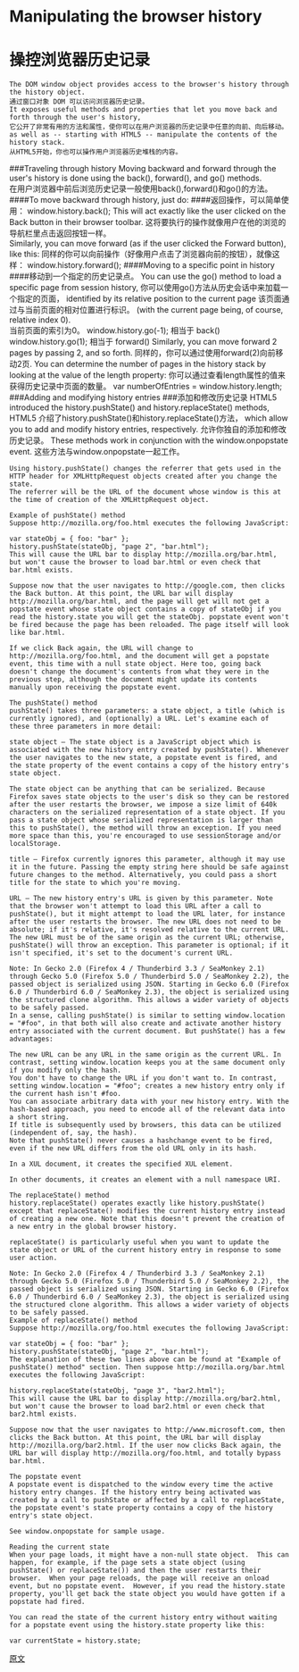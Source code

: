 # Manipulating the browser history
# 操控浏览器历史记录

    The DOM window object provides access to the browser's history through the history object.
    通过窗口对象 DOM 可以访问浏览器历史记录。
    It exposes useful methods and properties that let you move back and forth through the user's history,
    它公开了非常有用的方法和属性，使你可以在用户浏览器的历史记录中任意的向前、向后移动。
    as well as -- starting with HTML5 -- manipulate the contents of the history stack.
    从HTML5开始，你也可以操作用户浏览器历史堆栈的内容。
    
###Traveling through history 
    Moving backward and forward through the user's history is done using the back(), forward(), and go() methods.   
    在用户浏览器中前后浏览历史记录一般使用back(),forward()和go()的方法。
####To move backward through history, just do:
####返回操作，可以简单使用：
    window.history.back();
    This will act exactly like the user clicked on the Back button in their browser toolbar.
    这将要执行的操作就像用户在他的浏览的导航栏里点击返回按钮一样。   
    Similarly, you can move forward (as if the user clicked the Forward button), like this:
    同样的你可以向前操作（好像用户点击了浏览器向前的按钮），就像这样：
    window.history.forward();
####Moving to a specific point in history
####移动到一个指定的历史记录点。
    You can use the go() method to load a specific page from session history, 
    你可以使用go()方法从历史会话中来加载一个指定的页面，
    identified by its relative position to the current page 
    该页面通过与当前页面的相对位置进行标识。
    (with the current page being, of course, relative index 0).    
    当前页面的索引为0。
    window.history.go(-1); 相当于 back()
    window.history.go(1);  相当于 forward()
    Similarly, you can move forward 2 pages by passing 2, and so forth.
    同样的，你可以通过使用forward(2)向前移动2页.
    You can determine the number of pages in the history stack by looking at the value of the length property:
    你可以通过查看length属性的值来获得历史记录中页面的数量。
    var numberOfEntries = window.history.length;
###Adding and modifying history entries
###添加和修改历史记录
    HTML5 introduced the history.pushState() and history.replaceState() methods, 
    HTML5 介绍了history.pushState()和history.replaceState()方法，
    which allow you to add and modify history entries, respectively. 
    允许你独自的添加和修改历史记录。
    These methods work in conjunction with the window.onpopstate event.
    这些方法与window.onpopstate一起工作。
    
    Using history.pushState() changes the referrer that gets used in the HTTP header for XMLHttpRequest objects created after you change the state. 
    The referrer will be the URL of the document whose window is this at the time of creation of the XMLHttpRequest object.

    Example of pushState() method
    Suppose http://mozilla.org/foo.html executes the following JavaScript:
    
    var stateObj = { foo: "bar" };
    history.pushState(stateObj, "page 2", "bar.html");
    This will cause the URL bar to display http://mozilla.org/bar.html, but won't cause the browser to load bar.html or even check that bar.html exists.
    
    Suppose now that the user navigates to http://google.com, then clicks the Back button. At this point, the URL bar will display http://mozilla.org/bar.html, and the page will get will not get a popstate event whose state object contains a copy of stateObj if you read the history.state you will get the stateObj. popstate event won't be fired because the page has been reloaded. The page itself will look like bar.html.
    
    If we click Back again, the URL will change to http://mozilla.org/foo.html, and the document will get a popstate event, this time with a null state object. Here too, going back doesn't change the document's contents from what they were in the previous step, although the document might update its contents manually upon receiving the popstate event.
    
    The pushState() method
    pushState() takes three parameters: a state object, a title (which is currently ignored), and (optionally) a URL. Let's examine each of these three parameters in more detail:
    
    state object — The state object is a JavaScript object which is associated with the new history entry created by pushState(). Whenever the user navigates to the new state, a popstate event is fired, and the state property of the event contains a copy of the history entry's state object.
    
    The state object can be anything that can be serialized. Because Firefox saves state objects to the user's disk so they can be restored after the user restarts the browser, we impose a size limit of 640k characters on the serialized representation of a state object. If you pass a state object whose serialized representation is larger than this to pushState(), the method will throw an exception. If you need more space than this, you're encouraged to use sessionStorage and/or localStorage.
    
    title — Firefox currently ignores this parameter, although it may use it in the future. Passing the empty string here should be safe against future changes to the method. Alternatively, you could pass a short title for the state to which you're moving.
    
    URL — The new history entry's URL is given by this parameter. Note that the browser won't attempt to load this URL after a call to pushState(), but it might attempt to load the URL later, for instance after the user restarts the browser. The new URL does not need to be absolute; if it's relative, it's resolved relative to the current URL. The new URL must be of the same origin as the current URL; otherwise, pushState() will throw an exception. This parameter is optional; if it isn't specified, it's set to the document's current URL.
    
    Note: In Gecko 2.0 (Firefox 4 / Thunderbird 3.3 / SeaMonkey 2.1) through Gecko 5.0 (Firefox 5.0 / Thunderbird 5.0 / SeaMonkey 2.2), the passed object is serialized using JSON. Starting in Gecko 6.0 (Firefox 6.0 / Thunderbird 6.0 / SeaMonkey 2.3), the object is serialized using the structured clone algorithm. This allows a wider variety of objects to be safely passed.
    In a sense, calling pushState() is similar to setting window.location = "#foo", in that both will also create and activate another history entry associated with the current document. But pushState() has a few advantages:
    
    The new URL can be any URL in the same origin as the current URL. In contrast, setting window.location keeps you at the same document only if you modify only the hash.
    You don't have to change the URL if you don't want to. In contrast, setting window.location = "#foo"; creates a new history entry only if the current hash isn't #foo.
    You can associate arbitrary data with your new history entry. With the hash-based approach, you need to encode all of the relevant data into a short string.
    If title is subsequently used by browsers, this data can be utilized (independent of, say, the hash).
    Note that pushState() never causes a hashchange event to be fired, even if the new URL differs from the old URL only in its hash.
    
    In a XUL document, it creates the specified XUL element.
    
    In other documents, it creates an element with a null namespace URI.
    
    The replaceState() method
    history.replaceState() operates exactly like history.pushState() except that replaceState() modifies the current history entry instead of creating a new one. Note that this doesn't prevent the creation of a new entry in the global browser history.
    
    replaceState() is particularly useful when you want to update the state object or URL of the current history entry in response to some user action.
    
    Note: In Gecko 2.0 (Firefox 4 / Thunderbird 3.3 / SeaMonkey 2.1) through Gecko 5.0 (Firefox 5.0 / Thunderbird 5.0 / SeaMonkey 2.2), the passed object is serialized using JSON. Starting in Gecko 6.0 (Firefox 6.0 / Thunderbird 6.0 / SeaMonkey 2.3), the object is serialized using the structured clone algorithm. This allows a wider variety of objects to be safely passed.
    Example of replaceState() method
    Suppose http://mozilla.org/foo.html executes the following JavaScript:
    
    var stateObj = { foo: "bar" };
    history.pushState(stateObj, "page 2", "bar.html");
    The explanation of these two lines above can be found at "Example of pushState() method" section. Then suppose http://mozilla.org/bar.html executes the following JavaScript:
    
    history.replaceState(stateObj, "page 3", "bar2.html");
    This will cause the URL bar to display http://mozilla.org/bar2.html, but won't cause the browser to load bar2.html or even check that bar2.html exists.
    
    Suppose now that the user navigates to http://www.microsoft.com, then clicks the Back button. At this point, the URL bar will display http://mozilla.org/bar2.html. If the user now clicks Back again, the URL bar will display http://mozilla.org/foo.html, and totally bypass bar.html.
    
    The popstate event
    A popstate event is dispatched to the window every time the active history entry changes. If the history entry being activated was created by a call to pushState or affected by a call to replaceState, the popstate event's state property contains a copy of the history entry's state object.
    
    See window.onpopstate for sample usage.
    
    Reading the current state
    When your page loads, it might have a non-null state object.  This can happen, for example, if the page sets a state object (using pushState() or replaceState()) and then the user restarts their browser.  When your page reloads, the page will receive an onload event, but no popstate event.  However, if you read the history.state property, you'll get back the state object you would have gotten if a popstate had fired.
    
    You can read the state of the current history entry without waiting for a popstate event using the history.state property like this:
    
    var currentState = history.state;       
[原文](https://developer.mozilla.org/en-US/docs/Web/API/History_API)

   